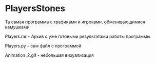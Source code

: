 # PlayersStones
Та самая программа с графиками и игроками, обменивающимися камушками

Players.rar - Архив с уже готовыми результатами работы программы.

Players.py - сам файл с программой

Animation_2.gif - небольшая визуализация
